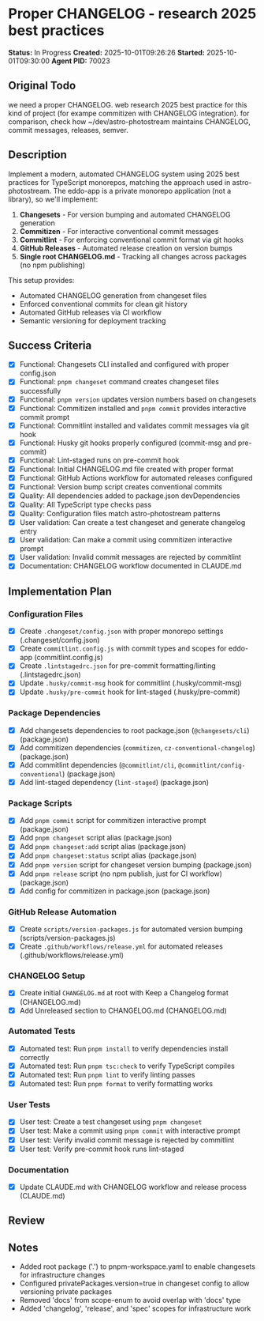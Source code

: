 # Proper CHANGELOG - research 2025 best practices

**Status:** In Progress
**Created:** 2025-10-01T09:26:26
**Started:** 2025-10-01T09:30:00
**Agent PID:** 70023

## Original Todo

we need a proper CHANGELOG. web research 2025 best practice for this kind of project (for exampe commitizen with CHANGELOG integration). for comparison, check how ~/dev/astro-photostream maintains CHANGELOG, commit messages, releases, semver.

## Description

Implement a modern, automated CHANGELOG system using 2025 best practices for TypeScript monorepos, matching the approach used in astro-photostream. The eddo-app is a private monorepo application (not a library), so we'll implement:

1. **Changesets** - For version bumping and automated CHANGELOG generation
2. **Commitizen** - For interactive conventional commit messages
3. **Commitlint** - For enforcing conventional commit format via git hooks
4. **GitHub Releases** - Automated release creation on version bumps
5. **Single root CHANGELOG.md** - Tracking all changes across packages (no npm publishing)

This setup provides:

- Automated CHANGELOG generation from changeset files
- Enforced conventional commits for clean git history
- Automated GitHub releases via CI workflow
- Semantic versioning for deployment tracking

## Success Criteria

- [x] Functional: Changesets CLI installed and configured with proper config.json
- [x] Functional: `pnpm changeset` command creates changeset files successfully
- [x] Functional: `pnpm version` updates version numbers based on changesets
- [x] Functional: Commitizen installed and `pnpm commit` provides interactive commit prompt
- [x] Functional: Commitlint installed and validates commit messages via git hook
- [x] Functional: Husky git hooks properly configured (commit-msg and pre-commit)
- [x] Functional: Lint-staged runs on pre-commit hook
- [x] Functional: Initial CHANGELOG.md file created with proper format
- [x] Functional: GitHub Actions workflow for automated releases configured
- [x] Functional: Version bump script creates conventional commits
- [x] Quality: All dependencies added to package.json devDependencies
- [x] Quality: All TypeScript type checks pass
- [x] Quality: Configuration files match astro-photostream patterns
- [x] User validation: Can create a test changeset and generate changelog entry
- [x] User validation: Can make a commit using commitizen interactive prompt
- [x] User validation: Invalid commit messages are rejected by commitlint
- [x] Documentation: CHANGELOG workflow documented in CLAUDE.md

## Implementation Plan

### Configuration Files

- [x] Create `.changeset/config.json` with proper monorepo settings (.changeset/config.json)
- [x] Create `commitlint.config.js` with commit types and scopes for eddo-app (commitlint.config.js)
- [x] Create `.lintstagedrc.json` for pre-commit formatting/linting (.lintstagedrc.json)
- [x] Update `.husky/commit-msg` hook for commitlint (.husky/commit-msg)
- [x] Update `.husky/pre-commit` hook for lint-staged (.husky/pre-commit)

### Package Dependencies

- [x] Add changesets dependencies to root package.json (`@changesets/cli`) (package.json)
- [x] Add commitizen dependencies (`commitizen`, `cz-conventional-changelog`) (package.json)
- [x] Add commitlint dependencies (`@commitlint/cli`, `@commitlint/config-conventional`) (package.json)
- [x] Add lint-staged dependency (`lint-staged`) (package.json)

### Package Scripts

- [x] Add `pnpm commit` script for commitizen interactive prompt (package.json)
- [x] Add `pnpm changeset` script alias (package.json)
- [x] Add `pnpm changeset:add` script alias (package.json)
- [x] Add `pnpm changeset:status` script alias (package.json)
- [x] Add `pnpm version` script for changeset version bumping (package.json)
- [x] Add `pnpm release` script (no npm publish, just for CI workflow) (package.json)
- [x] Add config for commitizen in package.json (package.json)

### GitHub Release Automation

- [x] Create `scripts/version-packages.js` for automated version bumping (scripts/version-packages.js)
- [x] Create `.github/workflows/release.yml` for automated releases (.github/workflows/release.yml)

### CHANGELOG Setup

- [x] Create initial `CHANGELOG.md` at root with Keep a Changelog format (CHANGELOG.md)
- [x] Add Unreleased section to CHANGELOG.md (CHANGELOG.md)

### Automated Tests

- [x] Automated test: Run `pnpm install` to verify dependencies install correctly
- [x] Automated test: Run `pnpm tsc:check` to verify TypeScript compiles
- [x] Automated test: Run `pnpm lint` to verify linting passes
- [x] Automated test: Run `pnpm format` to verify formatting works

### User Tests

- [x] User test: Create a test changeset using `pnpm changeset`
- [x] User test: Make a commit using `pnpm commit` with interactive prompt
- [x] User test: Verify invalid commit message is rejected by commitlint
- [x] User test: Verify pre-commit hook runs lint-staged

### Documentation

- [x] Update CLAUDE.md with CHANGELOG workflow and release process (CLAUDE.md)

## Review

## Notes

- Added root package ('.') to pnpm-workspace.yaml to enable changesets for infrastructure changes
- Configured privatePackages.version=true in changeset config to allow versioning private packages
- Removed 'docs' from scope-enum to avoid overlap with 'docs' type
- Added 'changelog', 'release', and 'spec' scopes for infrastructure work
